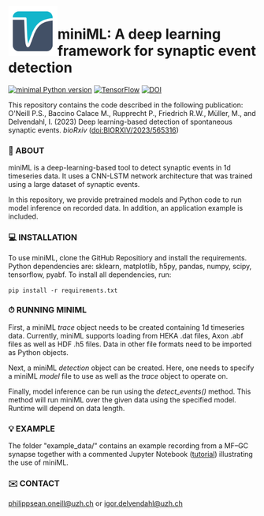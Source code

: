 <img align="left" width="100" height="100" src="minML_icon.png">

# miniML: A deep learning framework for synaptic event detection

[![minimal Python version](https://img.shields.io/badge/Python%3E%3D-3.9-grey.svg?style=for-the-badge&logo=python&labelColor=3670A0&logoColor=white)](https://www.anaconda.com/download/)
[![TensorFlow](https://img.shields.io/badge/TensorFlow-%23FF6F00.svg?style=for-the-badge&logo=TensorFlow&logoColor=white)](https://www.tensorflow.org)
[![DOI](https://img.shields.io/badge/DOI-biorxiv/2023/565316-grey.svg?style=for-the-badge&logo=doi&labelColor=green&logoColor=white)](https://dx.doi.org/BIORXIV/2023/565316)


This repository contains the code described in the following publication:  
O'Neill P.S., Baccino Calace M., Rupprecht P., Friedrich R.W., Müller, M., and Delvendahl, I. 
(2023) Deep learning-based detection of spontaneous synaptic events. _bioRxiv_ ([doi:BIORXIV/2023/565316](https://dx.doi.org/BIORXIV/2023/565316))  


### 🧠 ABOUT

miniML is a deep-learning-based tool to detect synaptic events in 1d timeseries data. It uses a CNN-LSTM network architecture that was trained using a large dataset of synaptic events. 

In this repository, we provide pretrained models and Python code to run model inference on recorded data. In addition, an application example is included.

### 💻 INSTALLATION

To use miniML, clone the GitHub Repositiory and install the requirements. Python dependencies are: sklearn, matplotlib, h5py, pandas, numpy, scipy, tensorflow, pyabf. To install all dependencies, run:

`pip install -r requirements.txt`


### ⏱ RUNNING MINIML

First, a miniML *trace* object needs to be created containing 1d timeseries data. Currently, miniML supports loading from HEKA .dat files, Axon .abf files as well as HDF .h5 files. Data in other file formats need to be imported as Python objects.

Next, a miniML *detection* object can be created. Here, one needs to specify a miniML *model* file to use as well as the *trace* object to operate on. 

Finally, model inference can be run using the *detect_events()* method. This method will run miniML over the given data using the specified model. Runtime will depend on data length.


### 💡 EXAMPLE

The folder "example_data/" contains an example recording from a MF–GC synapse together with a commented Jupyter Notebook ([tutorial](tutorial.ipynb)) illustrating the use of miniML.



### ✉️ CONTACT
philippsean.oneill@uzh.ch or igor.delvendahl@uzh.ch